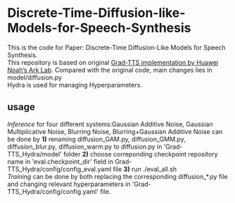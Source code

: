 # Discrete-Time-Diffusion-like-Models-for-Speech-Synthesis

This is the code for Paper: Discrete-Time Diffusion-Like Models for Speech Synthesis. <br>
This repository is based on original [Grad-TTS implementation by Huawei Noah’s Ark Lab](https://github.com/huawei-noah/Speech-Backbones/tree/main/Grad-TTS). Compared with the original code, main changes lies in model/diffusion.py <br>
Hydra is used for managing Hyperparameters.<br>

## usage
*Inference* for four different systems:Gaussian Additive Noise, Gaussian Multiplicative Noise, Blurring Noise, Blurring+Gaussian Additive Noise can be done by **1)** renaming diffusion_GAM.py, diffusion_GMM.py, diffusion_blur.py, diffusion_warm.py to diffusion.py in 'Grad-TTS_Hydra/model' folder **2)** choose correponding checkpoint repository name in 'eval.checkpoint_dir' field in Grad-TTS_Hydra/config/config_eval.yaml file  **3)** run ./eval_all.sh <br>
*Training* can be done by both replacing the corresponding diffusion_*.py file and changing relevant hyperparameters in 'Grad-TTS_Hydra/config/config.yaml' file.

